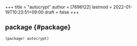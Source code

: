 +++
title = "autocrypt"
author = [7696122]
lastmod = 2022-01-19T10:23:51+09:00
draft = false
+++

## package {#package}

```elisp
(package! autocrypt)
```
